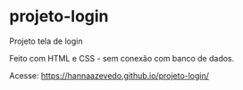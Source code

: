 # projeto-login
 Projeto tela de login

 Feito com HTML e CSS - sem conexão com banco de dados.

 Acesse: https://hannaazevedo.github.io/projeto-login/
